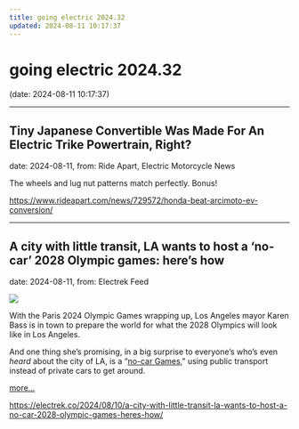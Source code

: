 ```yaml
---
title: going electric 2024.32
updated: 2024-08-11 10:17:37
---
```


# going electric 2024.32

(date: 2024-08-11 10:17:37)

---

## Tiny Japanese Convertible Was Made For An Electric Trike Powertrain, Right?

date: 2024-08-11, from: Ride Apart, Electric Motorcycle News

The wheels and lug nut patterns match perfectly. Bonus! 

<https://www.rideapart.com/news/729572/honda-beat-arcimoto-ev-conversion/>

---

## A city with little transit, LA wants to host a ‘no-car’ 2028 Olympic games: here’s how

date: 2024-08-11, from: Electrek Feed

<div class="feat-image"><img src="https://electrek.co/wp-content/uploads/sites/3/2024/08/martin-adams-pTCcJSBOTxY-unsplash-e1723342182365.jpg?quality=82&#038;strip=all&#038;w=1600" /></div><p>With the Paris 2024 Olympic Games wrapping up, Los Angeles mayor Karen Bass is in town to prepare the world for what the 2028 Olympics will look like in Los Angeles.</p>



<p>And one thing she’s promising, in a big surprise to everyone’s who’s even <em>heard</em> about the city of LA, is a “<a href="https://apnews.com/article/2028-los-angeles-olympics-nocar-traffic-homeless-3adafcada2c5964e5dc2da2077a2520d?utm_campaign=TrueAnthem&amp;utm_medium=AP&amp;utm_source=Twitter">no-car Games</a>,” using public transport instead of private cars to get around.</p>



 <a data-layer-pagetype="post" data-layer-postcategory="california,los-angeles,public-transit" data-layer-viewtype="unknown" data-post-id="375305" href="https://electrek.co/2024/08/10/a-city-with-little-transit-la-wants-to-host-a-no-car-2028-olympic-games-heres-how/#more-375305" class="more-link">more…</a> 

<https://electrek.co/2024/08/10/a-city-with-little-transit-la-wants-to-host-a-no-car-2028-olympic-games-heres-how/>

